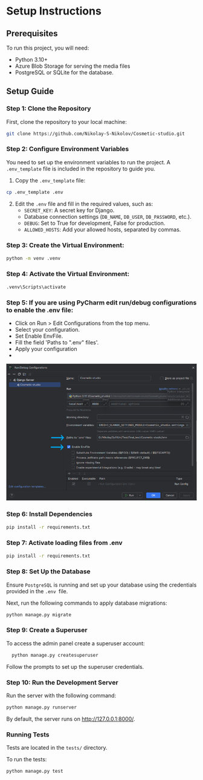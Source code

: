 # Setup Instructions

## Prerequisites

To run this project, you will need:

- Python 3.10+
- Azure Blob Storage for serving the media files
- PostgreSQL or SQLite for the database.

## Setup Guide

### Step 1: Clone the Repository

First, clone the repository to your local machine:

```sh
git clone https://github.com/Nikolay-S-Nikolov/Cosmetic-studio.git
```

### Step 2: Configure Environment Variables

You need to set up the environment variables to run the project. 
A `.env_template` file is included in the repository to guide you.

1. Copy the `.env_template` file:
```sh
cp .env_template .env
```

2. Edit the `.env` file and fill in the required values, such as:
   - `SECRET_KEY`: A secret key for Django.
   - Database connection settings (`DB_NAME`, `DB_USER`, `DB_PASSWORD`, etc.).
   - `DEBUG`: Set to True for development, False for production.
   - `ALLOWED_HOSTS`: Add your allowed hosts, separated by commas.

### Step 3: Create the Virtual Environment:


```sh
python -m venv .venv
```

### Step 4: Activate the Virtual Environment:


```sh
.venv\Scripts\activate
```

### Step 5: If you are using PyCharm edit run/debug configurations to enable the .env file:
   - Click on Run > Edit Configurations from the top menu.
   - Select your configuration.
   - Set Enable EnvFile.
   - Fill the field 'Paths to ".env" files'.
   - Apply your configuration
   - 
![Screenshot of my Configurations.](images/config.png)

### Step 6: Install Dependencies


```sh
pip install -r requirements.txt
```

### Step 7: Activate loading files from .env



```sh
pip install -r requirements.txt
```

### Step 8: Set Up the Database

Ensure `PostgreSQL` is running and set up your database using the credentials provided in the `.env `file.

Next, run the following commands to apply database migrations:
```sh
python manage.py migrate
```


### Step 9: Create a Superuser
To access the admin panel create a superuser account:

```sh
  python manage.py createsuperuser
```

Follow the prompts to set up the superuser credentials.

### Step 10: Run the Development Server
Run the server with the following command:

```sh
python manage.py runserver
```

By default, the server runs on http://127.0.0.1:8000/.



### Running Tests
Tests are located in the `tests/` directory.

To run the tests:
```shell
python manage.py test
```